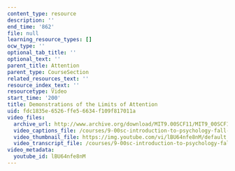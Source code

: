 ```yaml
---
content_type: resource
description: ''
end_time: '862'
file: null
learning_resource_types: []
ocw_type: ''
optional_tab_title: ''
optional_text: ''
parent_title: Attention
parent_type: CourseSection
related_resources_text: ''
resource_index_text: ''
resourcetype: Video
start_time: '200'
title: Demonstrations of the Limits of Attention
uid: fdc1835e-6526-ffe5-6634-f109f817011a
video_files:
  archive_url: http://www.archive.org/download/MIT9.00SCF11/MIT9_00SCF11_lec07_300k.mp4
  video_captions_file: /courses/9-00sc-introduction-to-psychology-fall-2011/6ef9bc428fff5a6d9858dff7406381fe_lBU64nfe8nM.vtt
  video_thumbnail_file: https://img.youtube.com/vi/lBU64nfe8nM/default.jpg
  video_transcript_file: /courses/9-00sc-introduction-to-psychology-fall-2011/dc31e1e84f308ebe3826b259fee57119_lBU64nfe8nM.pdf
video_metadata:
  youtube_id: lBU64nfe8nM
---
```

